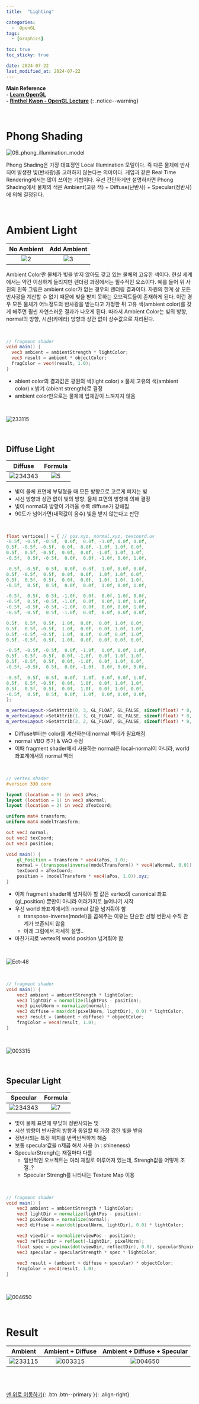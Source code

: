 ```yaml
---
title:  "Lighting"

categories:
  -  OpenGL
tags:
  - [Graphics]

toc: true
toc_sticky: true

date: 2024-07-22
last_modified_at: 2024-07-22
---
```



**Main Reference <br>- [Learn OpenGL](https://learnopengl.com/) <br>- [Rinthel Kwon - OpenGL Lecture](https://www.youtube.com/watch?v=kEAKvJKnvfA&list=PLvNHCGtd4kh_cYLKMP_E-jwF3YKpDP4hf&index=1)**
{: .notice--warning}

<br>

# Phong Shading

![09_phong_illumination_model](https://github.com/user-attachments/assets/5722e56e-767f-4092-919a-b74c5d6b402a)

Phong Shading은 가장 대표정인 Local Illumination 모델이다. 즉 다른 물체에 반사되어 발생한 빛(반사광)을 고려하지 않는다는 의미이다. 게임과 같은 Real Time Rendering에서는 많이 쓰이는 기법이다. 우선 간단하게만 설명하자면 Phong Shading에서 물체의 색은 Ambient(고유 색) + Diffuse(난반사) + Specular(정반사)에 의해 결정된다.

<br>

# Ambient Light

| No Ambient | Add Ambient |
|:-:|:-:|
|![2](https://github.com/inhopp/inhopp/assets/96368476/4b5d6cc1-c1f8-4292-87f2-751f070c8972)|![3](https://github.com/inhopp/inhopp/assets/96368476/196020e9-972f-4bd5-b184-1a0a9d5c74b4)| 

Ambient Color란 물체가 빛을 받지 않아도 갖고 있는 물체의 고유한 색이다. 현실 세계에서는 약간 이상하게 들리지만 렌더링 과정에서는 필수적인 요소이다. 예를 들어 위 사진의 왼쪽 그림은 ambient color가 없는 경우의 렌더링 결과이다. 자원의 한계 상 모든 반사광을 계산할 수 없기 때문에 빛을 받지 못하는 오브젝트들이 존재하게 된다. 이런 경우 모든 물체가 어느정도의 반사광을 받는다고 가정한 뒤 고유 색(ambient color)를 갖게 해주면 훨씬 자연스러운 결과가 나오게 된다. 따라서 Ambient Color는 빛의 방향, normal의 방향, 시선(카메라) 방향과 상관 없이 상수값으로 처리된다.

<br>

``` glsl
// fragment shader
void main() {
  vec3 ambient = ambientStrength * lightColor;
  vec3 result = ambient * objectColor;
  fragColor = vec4(result, 1.0);
}
```

- abient color의 결과값은 광원의 색(light color) x 물체 고유의 색(ambient color) x 밝기 (abient strength)로 결정
- ambient color만으로는 물체에 입체감이 느껴지지 않음

<br>

![233115](https://github.com/user-attachments/assets/96a669d5-5d2e-4a4b-ba67-6f6841ec4e29)

<br>

## Diffuse  Light

| Diffuse | Formula |
|:-:|:-:|
|![234343](https://github.com/user-attachments/assets/66246e05-ed33-4fb1-8132-44f31168dba1)|![5](https://github.com/inhopp/inhopp/assets/96368476/7e481130-c721-43be-a9fd-98f9b75d0f94)| 

- 빛이 물체 표면에 부딪혔을 때 모든 방향으로 고르게 퍼지는 빛
- 시선 방향과 상관 없이 빛의 방향, 물체 표면의 방향에 의해 결정
- 빛이 normal과 방향이 가까울 수록 diffuse가 강해짐
- 90도가 넘어가면(내적값이 음수) 빛을 받지 않는다고 판단

<br>

``` c++
float vertices[] = { // pos.xyz, normal.xyz, texcoord.uv
-0.5f, -0.5f, -0.5f,  0.0f,  0.0f, -1.0f, 0.0f, 0.0f,
0.5f, -0.5f, -0.5f,  0.0f,  0.0f, -1.0f, 1.0f, 0.0f,
0.5f,  0.5f, -0.5f,  0.0f,  0.0f, -1.0f, 1.0f, 1.0f,
-0.5f,  0.5f, -0.5f,  0.0f,  0.0f, -1.0f, 0.0f, 1.0f,

-0.5f, -0.5f,  0.5f,  0.0f,  0.0f,  1.0f, 0.0f, 0.0f,
0.5f, -0.5f,  0.5f,  0.0f,  0.0f,  1.0f, 1.0f, 0.0f,
0.5f,  0.5f,  0.5f,  0.0f,  0.0f,  1.0f, 1.0f, 1.0f,
-0.5f,  0.5f,  0.5f,  0.0f,  0.0f,  1.0f, 0.0f, 1.0f,

-0.5f,  0.5f,  0.5f, -1.0f,  0.0f,  0.0f, 1.0f, 0.0f,
-0.5f,  0.5f, -0.5f, -1.0f,  0.0f,  0.0f, 1.0f, 1.0f,
-0.5f, -0.5f, -0.5f, -1.0f,  0.0f,  0.0f, 0.0f, 1.0f,
-0.5f, -0.5f,  0.5f, -1.0f,  0.0f,  0.0f, 0.0f, 0.0f,

0.5f,  0.5f,  0.5f,  1.0f,  0.0f,  0.0f, 1.0f, 0.0f,
0.5f,  0.5f, -0.5f,  1.0f,  0.0f,  0.0f, 1.0f, 1.0f,
0.5f, -0.5f, -0.5f,  1.0f,  0.0f,  0.0f, 0.0f, 1.0f,
0.5f, -0.5f,  0.5f,  1.0f,  0.0f,  0.0f, 0.0f, 0.0f,

-0.5f, -0.5f, -0.5f,  0.0f, -1.0f,  0.0f, 0.0f, 1.0f,
0.5f, -0.5f, -0.5f,  0.0f, -1.0f,  0.0f, 1.0f, 1.0f,
0.5f, -0.5f,  0.5f,  0.0f, -1.0f,  0.0f, 1.0f, 0.0f,
-0.5f, -0.5f,  0.5f,  0.0f, -1.0f,  0.0f, 0.0f, 0.0f,

-0.5f,  0.5f, -0.5f,  0.0f,  1.0f,  0.0f, 0.0f, 1.0f,
0.5f,  0.5f, -0.5f,  0.0f,  1.0f,  0.0f, 1.0f, 1.0f,
0.5f,  0.5f,  0.5f,  0.0f,  1.0f,  0.0f, 1.0f, 0.0f,
-0.5f,  0.5f,  0.5f,  0.0f,  1.0f,  0.0f, 0.0f, 0.0f,
};

m_vertexLayout->SetAttrib(0, 3, GL_FLOAT, GL_FALSE, sizeof(float) * 8, 0);
m_vertexLayout->SetAttrib(1, 3, GL_FLOAT, GL_FALSE, sizeof(float) * 8, sizeof(float) * 3);
m_vertexLayout->SetAttrib(2, 2, GL_FLOAT, GL_FALSE, sizeof(float) * 8, sizeof(float) * 6);
```

- Diffuse부터는 color를 계산하는데 normal 벡터가 필요해짐
- normal VBO 추가 & VAO 수정
- 이때 fragment shader에서 사용하는 normal은 local-normal이 아니라, world 좌표계에서의 normal 벡터

<br>

``` glsl
// vertex shader
#version 330 core

layout (location = 0) in vec3 aPos;
layout (location = 1) in vec3 aNormal;
layout (location = 2) in vec2 aTexCoord;

uniform mat4 transform;
uniform mat4 modelTransform;

out vec3 normal;
out vec2 texCoord;
out vec3 position;

void main() {
    gl_Position = transform * vec4(aPos, 1.0);
    normal = (transpose(inverse(modelTransform)) * vec4(aNormal, 0.0)).xyz;
    texCoord = aTexCoord;
    position = (modelTransform * vec4(aPos, 1.0)).xyz;
}
```

- 이제 fragment shader에 넘겨줘야 할 값은 vertex의 canonical 좌표(gl_position) 뿐만이 아니라 여러가지로 늘어나기 시작
- 우선 world 좌표계에서의 normal 값을 넘겨줘야 함
    - transpose-inverse(model)을 곱해주는 이유는 단순한 선형 변환시 수직 관계가 보존되지 않음
    - 아래 그림에서 자세히 설명..
- 마찬가지로 vertex의 world position 넘겨줘야 함

<br>

![Ect-48](https://github.com/inhopp/inhopp/assets/96368476/2a4a7d83-5c09-4804-9c19-fa8e4b291a05)

<br>

``` glsl
// fragment shader
void main() {
    vec3 ambient = ambientStrength * lightColor;
    vec3 lightDir = normalize(lightPos - position);
    vec3 pixelNorm = normalize(normal);
    vec3 diffuse = max(dot(pixelNorm, lightDir), 0.0) * lightColor;
    vec3 result = (ambient + diffuse) * objectColor;
    fragColor = vec4(result, 1.0);
}
```

<br>

![003315](https://github.com/user-attachments/assets/6d2eaacf-a4e0-4398-9cca-afaf2ebd6632)

<br>



## Specular Light

| Specular | Formula |
|:-:|:-:|
|![234343](https://github.com/user-attachments/assets/66246e05-ed33-4fb1-8132-44f31168dba1)|![7](https://github.com/inhopp/inhopp/assets/96368476/c101c0eb-73b4-43a0-afb2-ed1e73621f4d)|

- 빛이 물체 표면에 부딪혀 정반사되는 빛
- 시선 방향이 반사광의 방향과 동일할 때 가장 강한 빛을 받음
- 정반사되는 특정 위치를 반짝반짝하게 해줌
- 보통 specular값을 n제곱 해서 사용 (n : shineness)
- SpecularStrengh는 재질마다 다름
  - 일반적인 오브젝트는 여러 재질로 이루어져 있는데, Strengh값을 어떻게 조절..?
  - Specular Strengh를 나타내는 Texture Map 이용

<br>

``` glsl
// fragment shader
void main() {
    vec3 ambient = ambientStrength * lightColor;
    vec3 lightDir = normalize(lightPos - position);
    vec3 pixelNorm = normalize(normal);
    vec3 diffuse = max(dot(pixelNorm, lightDir), 0.0) * lightColor;

    vec3 viewDir = normalize(viewPos - position);
    vec3 reflectDir = reflect(-lightDir, pixelNorm);
    float spec = pow(max(dot(viewDir, reflectDir), 0.0), specularShininess);
    vec3 specular = specularStrength * spec * lightColor;
 
    vec3 result = (ambient + diffuse + specular) * objectColor;
    fragColor = vec4(result, 1.0);
}
```

<br>

![004650](https://github.com/user-attachments/assets/7b97c05b-fc2a-49b3-84cb-927ac1602f06)



<br>

# Result

| Ambient | Ambient + Diffuse | Ambient + Diffuse + Specular |
|:-:|:-:|:-:|
| ![233115](https://github.com/user-attachments/assets/96a669d5-5d2e-4a4b-ba67-6f6841ec4e29) | ![003315](https://github.com/user-attachments/assets/6d2eaacf-a4e0-4398-9cca-afaf2ebd6632) | ![004650](https://github.com/user-attachments/assets/7b97c05b-fc2a-49b3-84cb-927ac1602f06) |



<br>
<br>


[맨 위로 이동하기](#){: .btn .btn--primary }{: .align-right}